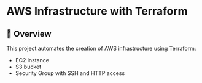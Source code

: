 # AWS Infrastructure with Terraform

## 📖 Overview
This project automates the creation of AWS infrastructure using Terraform:
- EC2 instance  
- S3 bucket  
- Security Group with SSH and HTTP access
